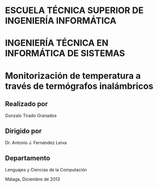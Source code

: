 ESCUELA TÉCNICA SUPERIOR DE INGENIERÍA INFORMÁTICA
==================================================

INGENIERÍA TÉCNICA EN INFORMÁTICA DE SISTEMAS
=============================================

Monitorización de temperatura a través de termógrafos inalámbricos
==================================================================


Realizado por
-------------
Gonzalo Tirado Granados


Dirigido por
------------
Dr. Antonio J. Fernández Leiva


Departamento
------------
Lenguajes y Ciencias de la Computación


Málaga, Diciembre de 2013
